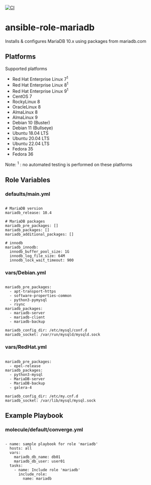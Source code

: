 [![CI](https://github.com/de-it-krachten/ansible-role-mariadb/workflows/CI/badge.svg?event=push)](https://github.com/de-it-krachten/ansible-role-mariadb/actions?query=workflow%3ACI)


# ansible-role-mariadb

Installs & configures MariaDB 10.x using packages from mariadb.com


## Platforms

Supported platforms

- Red Hat Enterprise Linux 7<sup>1</sup>
- Red Hat Enterprise Linux 8<sup>1</sup>
- Red Hat Enterprise Linux 9<sup>1</sup>
- CentOS 7
- RockyLinux 8
- OracleLinux 8
- AlmaLinux 8
- AlmaLinux 9
- Debian 10 (Buster)
- Debian 11 (Bullseye)
- Ubuntu 18.04 LTS
- Ubuntu 20.04 LTS
- Ubuntu 22.04 LTS
- Fedora 35
- Fedora 36

Note:
<sup>1</sup> : no automated testing is performed on these platforms

## Role Variables
### defaults/main.yml
<pre><code>
# MariaDB version
mariadb_release: 10.4

# MariaDB packages
mariadb_pre_packages: []
mariadb_packages: []
mariadb_additional_packages: []

# innodb
mariadb_innodb:
  innodb_buffer_pool_size: 1G
  innodb_log_file_size: 64M
  innodb_lock_wait_timeout: 900
</pre></code>

### vars/Debian.yml
<pre><code>
mariadb_pre_packages:
  - apt-transport-https
  - software-properties-common
  - python3-pymysql
  - rsync
mariadb_packages:
  - mariadb-server
  - mariadb-client
  - mariadb-backup

mariadb_config_dir: /etc/mysql/conf.d
mariadb_socket: /var/run/mysqld/mysqld.sock
</pre></code>

### vars/RedHat.yml
<pre><code>
mariadb_pre_packages:
  - epel-release
mariadb_packages:
  - python3-mysql
  - MariaDB-server
  - MariaDB-backup
  - galera-4

mariadb_config_dir: /etc/my.cnf.d
mariadb_socket: /var/lib/mysql/mysql.sock
</pre></code>



## Example Playbook
### molecule/default/converge.yml
<pre><code>
- name: sample playbook for role 'mariadb'
  hosts: all
  vars:
    mariadb_db_name: db01
    mariadb_db_user: user01
  tasks:
    - name: Include role 'mariadb'
      include_role:
        name: mariadb
</pre></code>
